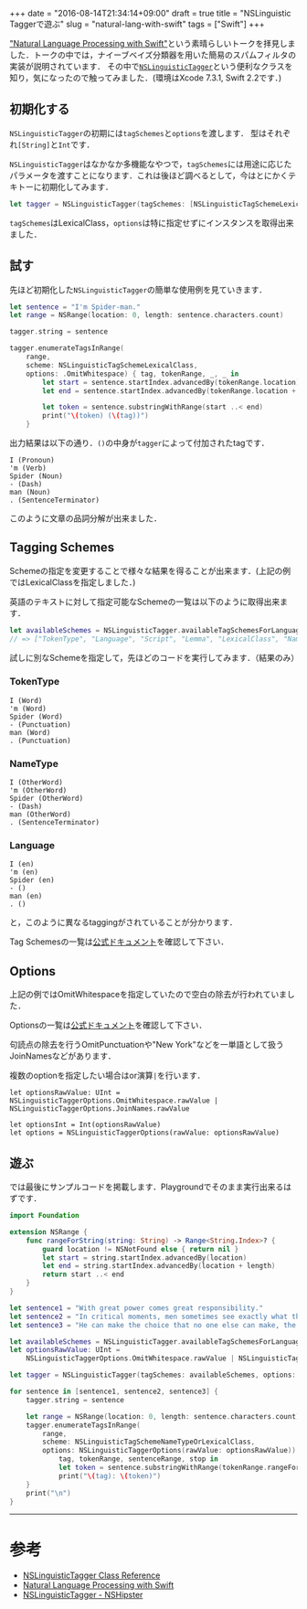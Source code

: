+++
date = "2016-08-14T21:34:14+09:00"
draft = true
title = "NSLinguistic​Taggerで遊ぶ"
slug = "natural-lang-with-swift"
tags = ["Swift"]
+++

["Natural Language Processing with Swift"](https://realm.io/news/natural-language-processing-with-swift/)という素晴らしいトークを拝見しました．トークの中では，ナイーブベイズ分類器を用いた簡易のスパムフィルタの実装が説明されています．
その中で[`NSLinguistic​Tagger`](https://developer.apple.com/library/mac/documentation/Cocoa/Reference/NSLinguisticTagger_Class/)という便利なクラスを知り，気になったので触ってみました．(環境はXcode 7.3.1, Swift 2.2です．)

## 初期化する

`NSLinguistic​Tagger`の初期には`tagSchemes`と`options`を渡します．
型はそれぞれ`[String]`と`Int`です．

`NSLinguistic​Tagger`はなかなか多機能なやつで，`tagSchemes`には用途に応じたパラメータを渡すことになります．これは後ほど調べるとして，今はとにかくテキトーに初期化してみます．

```Swift
let tagger = NSLinguisticTagger(tagSchemes: [NSLinguisticTagSchemeLexicalClass], options: 0)
```

`tagSchemes`はLexicalClass，`options`は特に指定せずにインスタンスを取得出来ました．

## 試す

先ほど初期化した`NSLinguistic​Tagger`の簡単な使用例を見ていきます．

```Swift
let sentence = "I'm Spider-man."
let range = NSRange(location: 0, length: sentence.characters.count)

tagger.string = sentence

tagger.enumerateTagsInRange(
    range,
    scheme: NSLinguisticTagSchemeLexicalClass,
    options: .OmitWhitespace) { tag, tokenRange, _, _ in
        let start = sentence.startIndex.advancedBy(tokenRange.location)
        let end = sentence.startIndex.advancedBy(tokenRange.location + tokenRange.length)

        let token = sentence.substringWithRange(start ..< end)
        print("\(token) (\(tag))")
    }
```

出力結果は以下の通り．`()`の中身が`tagger`によって付加されたtagです．

```
I (Pronoun)
'm (Verb)
Spider (Noun)
- (Dash)
man (Noun)
. (SentenceTerminator)
```

このように文章の品詞分解が出来ました．

## Tagging Schemes

Schemeの指定を変更することで様々な結果を得ることが出来ます．(上記の例ではLexicalClassを指定しました．)

英語のテキストに対して指定可能なSchemeの一覧は以下のように取得出来ます．

```Swift
let availableSchemes = NSLinguisticTagger.availableTagSchemesForLanguage("en")
// => ["TokenType", "Language", "Script", "Lemma", "LexicalClass", "NameType", "NameTypeOrLexicalClass"]
```

試しに別なSchemeを指定して，先ほどのコードを実行してみます．（結果のみ）

### TokenType

```
I (Word)
'm (Word)
Spider (Word)
- (Punctuation)
man (Word)
. (Punctuation)
```

### NameType

```
I (OtherWord)
'm (OtherWord)
Spider (OtherWord)
- (Dash)
man (OtherWord)
. (SentenceTerminator)
```

### Language

```
I (en)
'm (en)
Spider (en)
- ()
man (en)
. ()
```

と，このように異なるtaggingがされていることが分かります．

Tag Schemesの一覧は[公式ドキュメント](https://developer.apple.com/library/mac/documentation/Cocoa/Reference/NSLinguisticTagger_Class/#//apple_ref/doc/constant_group/Linguistic_Tag_Schemes)を確認して下さい．

## Options

上記の例ではOmitWhitespaceを指定していたので空白の除去が行われていました．

Optionsの一覧は[公式ドキュメント](https://developer.apple.com/library/mac/documentation/Cocoa/Reference/NSLinguisticTagger_Class/#//apple_ref/c/tdef/NSLinguisticTaggerOptions)を確認して下さい．

句読点の除去を行うOmitPunctuationや"New York"などを一単語として扱うJoinNamesなどがあります．

複数のoptionを指定したい場合はor演算`|`を行います．

```
let optionsRawValue: UInt =
NSLinguisticTaggerOptions.OmitWhitespace.rawValue | NSLinguisticTaggerOptions.JoinNames.rawValue

let optionsInt = Int(optionsRawValue)
let options = NSLinguisticTaggerOptions(rawValue: optionsRawValue)
```

## 遊ぶ

では最後にサンプルコードを掲載します．Playgroundでそのまま実行出来るはずです．

```Swift
import Foundation

extension NSRange {
    func rangeForString(string: String) -> Range<String.Index>? {
        guard location != NSNotFound else { return nil }
        let start = string.startIndex.advancedBy(location)
        let end = string.startIndex.advancedBy(location + length)
        return start ..< end
    }
}

let sentence1 = "With great power comes great responsibility."
let sentence2 = "In critical moments, men sometimes see exactly what they wish to see."
let sentence3 = "He can make the choice that no one else can make, the right choice."

let availableSchemes = NSLinguisticTagger.availableTagSchemesForLanguage("en")
let optionsRawValue: UInt =
    NSLinguisticTaggerOptions.OmitWhitespace.rawValue | NSLinguisticTaggerOptions.JoinNames.rawValue

let tagger = NSLinguisticTagger(tagSchemes: availableSchemes, options: Int(optionsRawValue))

for sentence in [sentence1, sentence2, sentence3] {
    tagger.string = sentence

    let range = NSRange(location: 0, length: sentence.characters.count)
    tagger.enumerateTagsInRange(
        range,
        scheme: NSLinguisticTagSchemeNameTypeOrLexicalClass,
        options: NSLinguisticTaggerOptions(rawValue: optionsRawValue)) {
            tag, tokenRange, sentenceRange, stop in
            let token = sentence.substringWithRange(tokenRange.rangeForString(sentence)!)
            print("\(tag): \(token)")
    }
    print("\n")
}
```

---

# 参考

- [NSLinguisticTagger Class Reference](https://developer.apple.com/library/mac/documentation/Cocoa/Reference/NSLinguisticTagger_Class/)
- [Natural Language Processing with Swift](https://realm.io/jp/news/natural-language-processing-with-swift/)
- [NSLinguisticTagger - NSHipster](http://nshipster.com/nslinguistictagger/)
